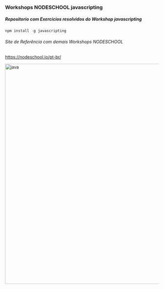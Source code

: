 ###  Workshops NODESCHOOL javascripting

##### Repositorio com Exercicios resolvidos do  Workshop javascripting 

```javascript
npm install -g javascripting
```
###### Site de Referência com demais Workshops NODESCHOOL 

https://nodeschool.io/pt-br/


<img width="720" alt="java" src="https://user-images.githubusercontent.com/60220406/90988068-3e210e00-e566-11ea-9bcd-6d8bb4c1d412.png">
